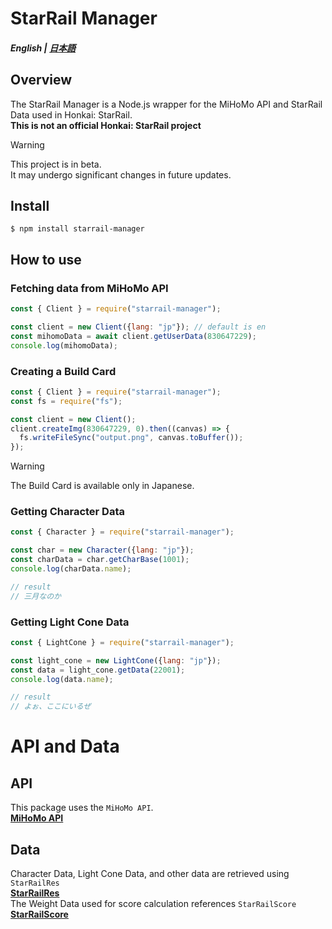 # StarRail Manager

##### English | [日本語](./doc/jp/README.md)

## Overview
The StarRail Manager is a Node.js wrapper for the MiHoMo API and StarRail Data used in Honkai: StarRail.\
**This is not an official Honkai: StarRail project**

> [!WARNING]
> This project is in beta.\
> It may undergo significant changes in future updates.

## Install

```
$ npm install starrail-manager
```

## How to use
### Fetching data from MiHoMo API
```js
const { Client } = require("starrail-manager");

const client = new Client({lang: "jp"}); // default is en
const mihomoData = await client.getUserData(830647229);
console.log(mihomoData);
```

### Creating a Build Card
```js
const { Client } = require("starrail-manager");
const fs = require("fs");

const client = new Client();
client.createImg(830647229, 0).then((canvas) => {
  fs.writeFileSync("output.png", canvas.toBuffer());
});
```

> [!WARNING]
> The Build Card is available only in Japanese.

### Getting Character Data
```js
const { Character } = require("starrail-manager");

const char = new Character({lang: "jp"});
const charData = char.getCharBase(1001);
console.log(charData.name);

// result
// 三月なのか
```

### Getting Light Cone Data
```js
const { LightCone } = require("starrail-manager");

const light_cone = new LightCone({lang: "jp"});
const data = light_cone.getData(22001);
console.log(data.name);

// result
// よぉ、ここにいるぜ
```

# API and Data
## API
This package uses the `MiHoMo API`.\
**[MiHoMo API](https://march7th.xyz/en/)**

## Data
Character Data, Light Cone Data, and other data are retrieved using `StarRailRes`\
**[StarRailRes](https://github.com/Mar-7th/StarRailRes)**\
The Weight Data used for score calculation references `StarRailScore`\
**[StarRailScore](https://github.com/Mar-7th/StarRailScore)**

